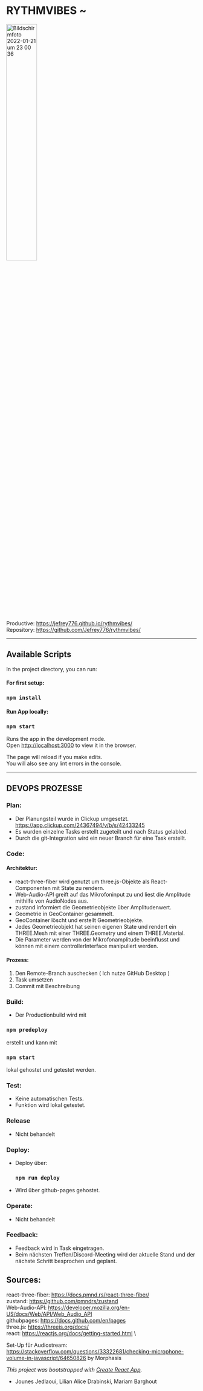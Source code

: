 # RYTHMVIBES ~
<img width="40%" alt="Bildschirmfoto 2022-01-21 um 23 00 36" src="https://user-images.githubusercontent.com/28010466/150606039-114169c0-8659-4d12-939e-e1f87343a1c6.png"> 

Productive: https://jefrey776.github.io/rythmvibes/ \
Repository: https://github.com/Jefrey776/rythmvibes/
_________________________________________________________________________________________________________

## Available Scripts

In the project directory, you can run:
#### For first setup:
### `npm install`

#### Run App locally:

### `npm start`

Runs the app in the development mode.\
Open [http://localhost:3000](http://localhost:3000) to view it in the browser.

The page will reload if you make edits.\
You will also see any lint errors in the console.
_________________________________________________________________________________________________________

## DEVOPS PROZESSE

### Plan:
  - Der Planungsteil wurde in Clickup umgesetzt.
    https://app.clickup.com/24367494/v/b/s/42433245
  - Es wurden einzelne Tasks erstellt zugeteilt und nach Status gelabled.
  - Durch die git-Integration wird ein neuer Branch für eine Task erstellt.
 
### Code:
  #### Architektur:
  - react-three-fiber wird genutzt um three.js-Objekte als React-Componenten mit State zu rendern.
  - Web-Audio-API greift auf das Mikrofoninput zu und liest die Amplitude mithilfe von AudioNodes aus.
  - zustand informiert die Geometrieobjekte über Amplitudenwert.
  - Geometrie in GeoContainer gesammelt.
  - GeoContainer löscht und erstellt Geometrieobjekte.
  - Jedes Geometrieobjekt hat seinen eigenen State und rendert ein THREE.Mesh mit einer THREE.Geometry und einem THREE.Material.
  - Die Parameter werden von der Mikrofonamplitude beeinflusst und können mit einem controllerInterface manipuliert werden.

  #### Prozess:
  1. Den Remote-Branch auschecken ( Ich nutze GitHub Desktop )
  2. Task umsetzen
  3. Commit mit Beschreibung
  
### Build: 
   - Der Productionbuild wird mit 
   ### `npm predeploy`
   erstellt und kann mit 
   ### `npm start`
   lokal gehostet und getestet werden.
   
### Test:
  - Keine automatischen Tests.
  - Funktion wird lokal getestet.

### Release
  - Nicht behandelt
  
### Deploy:
  - Deploy über:
    ### `npm run deploy`
  - Wird über github-pages gehostet.
  
### Operate:
  - Nicht behandelt
  
### Feedback:
  - Feedback wird in Task eingetragen.
  - Beim nächsten Treffen/Discord-Meeting wird der aktuelle Stand und der nächste Schritt besprochen und geplant.


## Sources:
react-three-fiber: https://docs.pmnd.rs/react-three-fiber/ \
zustand: https://github.com/pmndrs/zustand \
Web-Audio-API: https://developer.mozilla.org/en-US/docs/Web/API/Web_Audio_API \
githubpages: https://docs.github.com/en/pages \
three.js: https://threejs.org/docs/ \
react: https://reactjs.org/docs/getting-started.html \

Set-Up für Audiostream: https://stackoverflow.com/questions/33322681/checking-microphone-volume-in-javascript/64650826 by Morphasis

*This project was bootstrapped with [Create React App](https://github.com/facebook/create-react-app).*

- Jounes Jedlaoui, Lilian Alice Drabinski, Mariam Barghout
